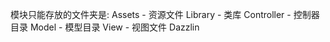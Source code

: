 模块只能存放的文件夹是:
    Assets  - 资源文件
    Library - 类库
    Controller - 控制器目录
    Model   - 模型目录
    View    - 视图文件
    Dazzlin